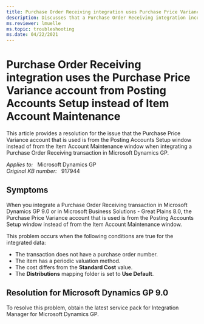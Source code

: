 ```yaml
---
title: Purchase Order Receiving integration uses Purchase Price Variance account from Posting Accounts Setup
description: Discusses that a Purchase Order Receiving integration incorrectly uses the Purchase Price Variance from the Posting Accounts Setup window in Microsoft Dynamics GP and in Microsoft Great Plains 8.0. A service pack is available to resolve the problem.
ms.reviewer: lmuelle
ms.topic: troubleshooting
ms.date: 04/22/2021
---
```

# Purchase Order Receiving integration uses the Purchase Price Variance account from Posting Accounts Setup instead of Item Account Maintenance

This article provides a resolution for the issue that the Purchase Price Variance account that is used is from the Posting Accounts Setup window instead of from the Item Account Maintenance window when integrating a Purchase Order Receiving transaction in Microsoft Dynamics GP.

_Applies to:_ &nbsp; Microsoft Dynamics GP  
_Original KB number:_ &nbsp; 917944

## Symptoms

When you integrate a Purchase Order Receiving transaction in Microsoft Dynamics GP 9.0 or in Microsoft Business Solutions - Great Plains 8.0, the Purchase Price Variance account that is used is from the Posting Accounts Setup window instead of from the Item Account Maintenance window.

This problem occurs when the following conditions are true for the integrated data:

- The transaction does not have a purchase order number.
- The item has a periodic valuation method.
- The cost differs from the **Standard Cost** value.
- The **Distributions** mapping folder is set to **Use Default**.

## Resolution for Microsoft Dynamics GP 9.0

To resolve this problem, obtain the latest service pack for Integration Manager for Microsoft Dynamics GP.
